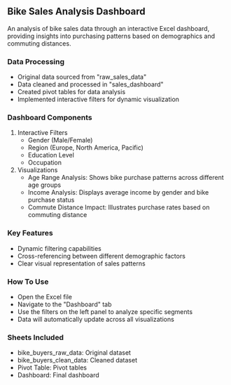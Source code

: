 ## Bike Sales Analysis Dashboard

An analysis of bike sales data through an interactive Excel dashboard, providing insights into purchasing patterns based on demographics and commuting distances.

### Data Processing

- Original data sourced from "raw_sales_data"
- Data cleaned and processed in "sales_dashboard"
- Created pivot tables for data analysis
- Implemented interactive filters for dynamic visualization

### Dashboard Components

 1. Interactive Filters
    - Gender (Male/Female)
    - Region (Europe, North America, Pacific)
    - Education Level
    - Occupation
  2. Visualizations
     - Age Range Analysis: Shows bike purchase patterns across different age groups
     - Income Analysis: Displays average income by gender and bike purchase status
     - Commute Distance Impact: Illustrates purchase rates based on commuting distance

### Key Features

- Dynamic filtering capabilities
- Cross-referencing between different demographic factors
- Clear visual representation of sales patterns
  
### How To Use

- Open the Excel file
- Navigate to the "Dashboard" tab
- Use the filters on the left panel to analyze specific segments
- Data will automatically update across all visualizations

### Sheets Included

- bike_buyers_raw_data: Original dataset
- bike_buyers_clean_data: Cleaned dataset
- Pivot Table: Pivot tables
- Dashboard: Final dashboard

